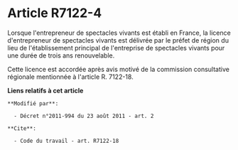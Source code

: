# Article R7122-4

Lorsque l'entrepreneur de spectacles vivants est établi en France, la licence d'entrepreneur de spectacles vivants est
délivrée par le préfet de région du lieu de l'établissement principal   de l'entreprise de spectacles vivants pour une durée
de trois ans renouvelable. 

Cette licence est accordée après avis motivé de la commission consultative régionale mentionnée à l'article R. 7122-18.

**Liens relatifs à cet article**

	**Modifié par**:

	  - Décret n°2011-994 du 23 août 2011 - art. 2

	**Cite**:

	  - Code du travail - art. R7122-18
